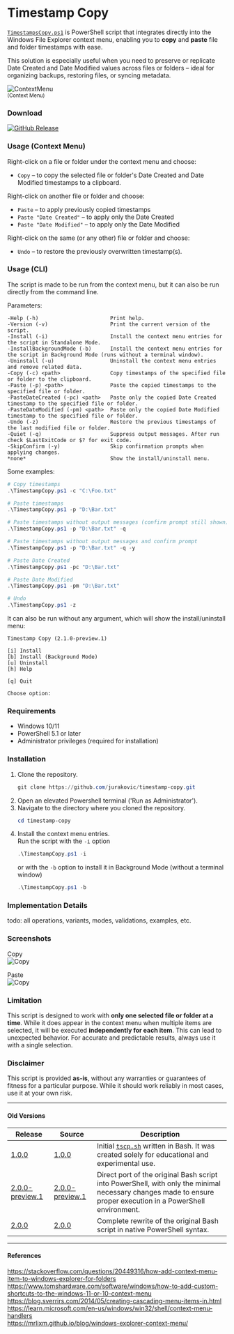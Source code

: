 ﻿
# Timestamp Copy

[`TimestampsCopy.ps1`](./TimestampCopy.ps1) is PowerShell script that integrates directly into the Windows File Explorer context menu, enabling you to **copy** and **paste** file and folder timestamps with ease.

This solution is especially useful when you need to preserve or replicate Date Created and Date Modified values across files or folders – ideal for organizing backups, restoring files, or syncing metadata.

![ContextMenu](img/contextmenu.png)  
<sup>(Context Menu)</sup>

### Download

[![GitHub Release](https://img.shields.io/github/v/release/jurakovic/timestamp-copy?include_prereleases)](https://github.com/jurakovic/timestamp-copy/releases/latest)

### Usage (Context Menu)

Right-click on a file or folder under the context menu and choose:

- `Copy` – to copy the selected file or folder's Date Created and Date Modified timestamps to a clipboard.

Right-click on another file or folder and choose:

- `Paste` – to apply previously copied timestamps  
- `Paste "Date Created"` – to apply only the Date Created  
- `Paste "Date Modified"` – to apply only the Date Modified  

Right-click on the same (or any other) file or folder and choose:

- `Undo` – to restore the previously overwritten timestamp(s).  

### Usage (CLI)

The script is made to be run from the context menu, but it can also be run directly from the command line.

Parameters:
```text
-Help (-h)                       Print help.
-Version (-v)                    Print the current version of the script.
-Install (-i)                    Install the context menu entries for the script in Standalone Mode.
-InstallBackgroundMode (-b)      Install the context menu entries for the script in Background Mode (runs without a terminal window).
-Uninstall (-u)                  Uninstall the context menu entries and remove related data.
-Copy (-c) <path>                Copy timestamps of the specified file or folder to the clipboard.
-Paste (-p) <path>               Paste the copied timestamps to the specified file or folder.
-PasteDateCreated (-pc) <path>   Paste only the copied Date Created timestamp to the specified file or folder.
-PasteDateModified (-pm) <path>  Paste only the copied Date Modified timestamp to the specified file or folder.
-Undo (-z)                       Restore the previous timestamps of the last modified file or folder.
-Quiet (-q)                      Suppress output messages. After run check $LastExitCode or $? for exit code.
-SkipConfirm (-y)                Skip confirmation prompts when applying changes.
*none*                           Show the install/uninstall menu.
```

Some examples:
```powershell
# Copy timestamps
.\TimestampCopy.ps1 -c "C:\Foo.txt"

# Paste timestamps
.\TimestampCopy.ps1 -p "D:\Bar.txt"

# Paste timestamps without output messages (confirm prompt still shown)
.\TimestampCopy.ps1 -p "D:\Bar.txt" -q

# Paste timestamps without output messages and confirm prompt
.\TimestampCopy.ps1 -p "D:\Bar.txt" -q -y

# Paste Date Created
.\TimestampCopy.ps1 -pc "D:\Bar.txt"

# Paste Date Modified
.\TimestampCopy.ps1 -pm "D:\Bar.txt"

# Undo
.\TimestampCopy.ps1 -z
```

It can also be run without any argument, which will show the install/uninstall menu:

```text
Timestamp Copy (2.1.0-preview.1)

[i] Install
[b] Install (Background Mode)
[u] Uninstall
[h] Help

[q] Quit

Choose option:
```

### Requirements

- Windows 10/11
- PowerShell 5.1 or later  
- Administrator privileges (required for installation)

### Installation

1. Clone the repository.
	```powershell
	git clone https://github.com/jurakovic/timestamp-copy.git
	```
2. Open an elevated Powershell terminal ('Run as Administrator').
3. Navigate to the directory where you cloned the repository.
	```powershell
	cd timestamp-copy
	```
4. Install the context menu entries.  
	Run the script with the `-i` option
	```powershell
	.\TimestampCopy.ps1 -i
	```
	or with the `-b` option to install it in Background Mode (without a terminal window)
	```powershell
	.\TimestampCopy.ps1 -b
	```

### Implementation Details

todo: all operations, variants, modes, validations, examples, etc.

<!-- backup
The `Undo` operation is avaliable on all files and folders, but it will only restore the timestamps for the file or folder that was last used in the `Paste` (or `Undo`) operation.
Each `Paste` operation, before overwriting timestamps with the previously copied ("new") ones, stores the selected file or folder's path and the current ("old") timestamps to a temporary location.
The `Undo` itself then does the same as the `Paste` operation – it stores the undo-*ed* file or folder's path and the current timestamps to a temporary location. If you again choose `Undo`, it will restore the timestamps back to the "new" values.
That means if you choose `Undo` repeatedly, it will for the same file or folder rotate the timestamps between the "old" and "new" values.
-->

### Screenshots

Copy  
![Copy](img/copy.png)

Paste  
![Copy](img/paste.png)

### Limitation

This script is designed to work with **only one selected file or folder at a time**. While it does appear in the context menu when multiple items are selected, it will be executed **independently for each item**. This can lead to unexpected behavior. For accurate and predictable results, always use it with a single selection.

### Disclaimer

This script is provided **as-is**, without any warranties or guarantees of fitness for a particular purpose. While it should work reliably in most cases, use it at your own risk.  

---

#### Old Versions

| Release | Source | Description |
| --- | --- | --- |
| [1.0.0](https://github.com/jurakovic/timestamp-copy/releases/tag/v1.0.0) | [1.0.0](https://github.com/jurakovic/timestamp-copy/tree/v1.0.0) | Initial [`tscp.sh`](https://github.com/jurakovic/timestamp-copy/blob/v.1.0.0/tscp.sh) written in Bash. It was created solely for educational and experimental use. |
| [2.0.0-preview.1](https://github.com/jurakovic/timestamp-copy/releases/tag/v2.0.0-preview.1) | [2.0.0-preview.1](https://github.com/jurakovic/timestamp-copy/tree/v2.0.0-preview.1) | Direct port of the original Bash script into PowerShell, with only the minimal necessary changes made to ensure proper execution in a PowerShell environment. |
| [2.0.0](https://github.com/jurakovic/timestamp-copy/releases/tag/v2.0.0) | [2.0.0](https://github.com/jurakovic/timestamp-copy/tree/v2.0.0) | Complete rewrite of the original Bash script in native PowerShell syntax. |

---

#### References

<https://stackoverflow.com/questions/20449316/how-add-context-menu-item-to-windows-explorer-for-folders>  
<https://www.tomshardware.com/software/windows/how-to-add-custom-shortcuts-to-the-windows-11-or-10-context-menu>  
<https://blog.sverrirs.com/2014/05/creating-cascading-menu-items-in.html>  
<https://learn.microsoft.com/en-us/windows/win32/shell/context-menu-handlers>  
<https://mrlixm.github.io/blog/windows-explorer-context-menu/>  
